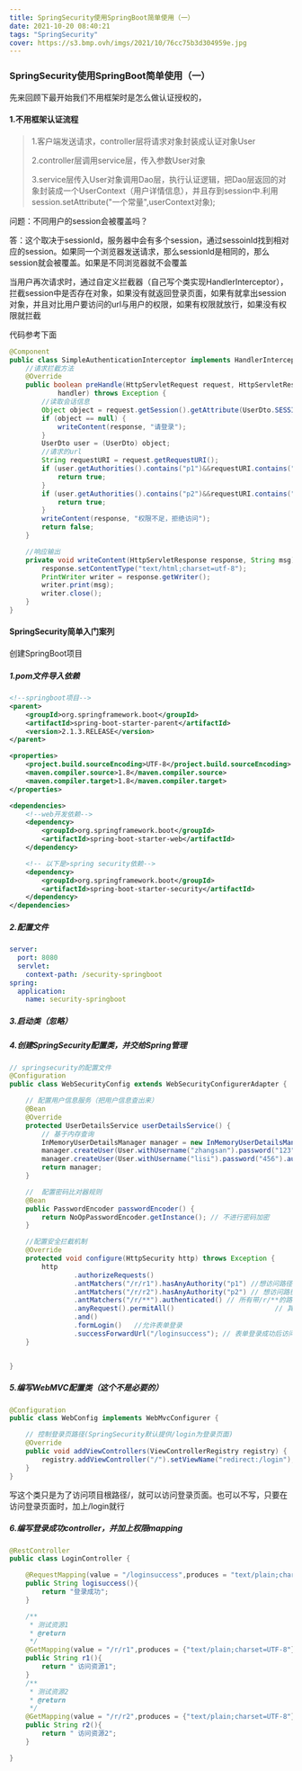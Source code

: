 ```yaml
---
title: SpringSecurity使用SpringBoot简单使用（一）
date: 2021-10-20 08:40:21
tags: "SpringSecurity"
cover: https://s3.bmp.ovh/imgs/2021/10/76cc75b3d304959e.jpg
---
```


### SpringSecurity使用SpringBoot简单使用（一）

先来回顾下最开始我们不用框架时是怎么做认证授权的，

#### 1.不用框架认证流程

> 1.客户端发送请求，controller层将请求对象封装成认证对象User
>
> 2.controller层调用service层，传入参数User对象
>
> 3.service层传入User对象调用Dao层，执行认证逻辑，把Dao层返回的对象封装成一个UserContext（用户详情信息），并且存到session中.利用session.setAttribute("一个常量",userContext对象);

问题：不同用户的session会被覆盖吗？

答：这个取决于sessionId，服务器中会有多个session，通过sessoinId找到相对应的session。如果同一个浏览器发送请求，那么sessionId是相同的，那么session就会被覆盖。如果是不同浏览器就不会覆盖

当用户再次请求时，通过自定义拦截器（自己写个类实现HandlerInterceptor），拦截session中是否存在对象，如果没有就返回登录页面，如果有就拿出session对象，并且对比用户要访问的url与用户的权限，如果有权限就放行，如果没有权限就拦截

代码参考下面

```java
@Component
public class SimpleAuthenticationInterceptor implements HandlerInterceptor {
    //请求拦截方法 
    @Override
    public boolean preHandle(HttpServletRequest request, HttpServletResponse response, Object
            handler) throws Exception {
        //读取会话信息
        Object object = request.getSession().getAttribute(UserDto.SESSION_USER_KEY);
        if (object == null) {
            writeContent(response, "请登录");
        }
        UserDto user = (UserDto) object;
        //请求的url
        String requestURI = request.getRequestURI();
        if (user.getAuthorities().contains("p1")&&requestURI.contains("/r1")) {
            return true;
        }
        if (user.getAuthorities().contains("p2")&&requestURI.contains("/r2")) {
            return true;
        }
        writeContent(response, "权限不足，拒绝访问");
        return false;
    }

    //响应输出 
    private void writeContent(HttpServletResponse response, String msg) throws IOException {
        response.setContentType("text/html;charset=utf-8");
        PrintWriter writer = response.getWriter();
        writer.print(msg);
        writer.close();
    }
}
```

#### SpringSecurity简单入门案列

创建SpringBoot项目

##### 1.pom文件导入依赖

```xml
<!--springboot项目-->
<parent>
    <groupId>org.springframework.boot</groupId>
    <artifactId>spring-boot-starter-parent</artifactId>
    <version>2.1.3.RELEASE</version>
</parent>

<properties>
    <project.build.sourceEncoding>UTF-8</project.build.sourceEncoding>
    <maven.compiler.source>1.8</maven.compiler.source>
    <maven.compiler.target>1.8</maven.compiler.target>
</properties>

<dependencies>
    <!--web开发依赖-->
    <dependency>
        <groupId>org.springframework.boot</groupId>
        <artifactId>spring-boot-starter-web</artifactId>
    </dependency>

    <!-- 以下是>spring security依赖-->
    <dependency>
        <groupId>org.springframework.boot</groupId>
        <artifactId>spring-boot-starter-security</artifactId>
    </dependency>
</dependencies>
```

##### 2.配置文件

```yaml
server:
  port: 8080
  servlet:
    context-path: /security-springboot
spring:
  application:
    name: security-springboot
```

##### 3.启动类（忽略）

##### 4.创建SpringSecurity配置类，并交给Spring管理

```java
// springsecurity的配置文件
@Configuration
public class WebSecurityConfig extends WebSecurityConfigurerAdapter {

    // 配置用户信息服务（把用户信息查出来）
    @Bean
    @Override
    protected UserDetailsService userDetailsService() {
        // 基于内存查询
        InMemoryUserDetailsManager manager = new InMemoryUserDetailsManager();
        manager.createUser(User.withUsername("zhangsan").password("123").authorities("p1").build());
        manager.createUser(User.withUsername("lisi").password("456").authorities("p2").build());
        return manager;
    }

    //  配置密码比对器规则
    @Bean
    public PasswordEncoder passwordEncoder() {
        return NoOpPasswordEncoder.getInstance(); // 不进行密码加密
    }

    //配置安全拦截机制
    @Override
    protected void configure(HttpSecurity http) throws Exception {
        http
                .authorizeRequests()
                .antMatchers("/r/r1").hasAnyAuthority("p1") //想访问路径r/r1，必须拥有权限p1
                .antMatchers("/r/r2").hasAnyAuthority("p2") // 想访问路径r/r2，必须拥有权限p2
                .antMatchers("/r/**").authenticated() // 所有带/r/**的路径必须经过认证  (注意：路径匹配规则必须从小到大，不然不生效)
                .anyRequest().permitAll()                         // 其他请求都放行
                .and()
                .formLogin()   //允许表单登录
                .successForwardUrl("/loginsuccess"); // 表单登录成功后访问地址
    }


}
```

##### 5.编写WebMVC配置类（这个不是必要的）

```java
@Configuration
public class WebConfig implements WebMvcConfigurer {

    // 控制登录页路径(SpringSecurity默认提供/login为登录页面)
    @Override
    public void addViewControllers(ViewControllerRegistry registry) {
        registry.addViewController("/").setViewName("redirect:/login");
    }
}
```

写这个类只是为了访问项目根路径/，就可以访问登录页面。也可以不写，只要在访问登录页面时，加上/login就行

##### 6.编写登录成功controller，并加上权限mapping

```java
@RestController
public class LoginController {

    @RequestMapping(value = "/loginsuccess",produces = "text/plain;charset=UTF-8")
    public String logisuccess(){
        return "登录成功";
    }

    /**
     * 测试资源1 
     * @return
     */
    @GetMapping(value = "/r/r1",produces = {"text/plain;charset=UTF-8"})
    public String r1(){
        return " 访问资源1";
    }
    /**
     * 测试资源2 
     * @return
     */
    @GetMapping(value = "/r/r2",produces = {"text/plain;charset=UTF-8"})
    public String r2(){
        return " 访问资源2";
    }

}
```

